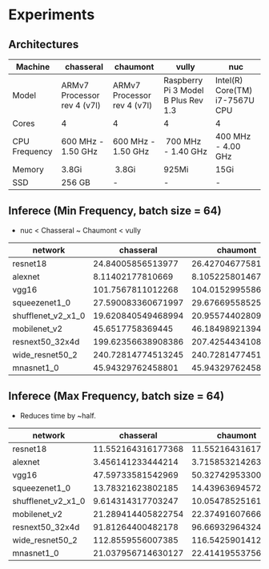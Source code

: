 # Experiments

## Architectures

Machine | chasseral | chaumont | vully | nuc
------- | --------- | -------- | ----- | ---
Model   | ARMv7 Processor rev 4 (v7l) | ARMv7 Processor rev 4 (v7l) | Raspberry Pi 3 Model B Plus Rev 1.3 | Intel(R) Core(TM) i7-7567U CPU
Cores   | 4 | 4 | 4 | 4
CPU Frequency | 600 MHz - 1.50 GHz | 600 MHz - 1.50 GHz | 700 MHz - 1.40 GHz | 400 MHz - 4.00 GHz
Memory  | 3.8Gi | 3.8Gi | 925Mi | 15Gi
SSD     | 256 GB | - | - | -

## Inferece (Min Frequency, batch size = 64)

- nuc < Chasseral ~ Chaumont < vully 

network            | chasseral          | chaumont           | vully              | nuc
------------------ | ------------------ | ------------------ | ------------------ | ------------------
resnet18           | 24.84005856513977  | 26.42704677581787  | 40.22940444946289  | 15.281081199645996
alexnet            | 8.11402177810669   | 8.105225801467896  | 13.021398305892944 | 5.366616249084473
vgg16              | 101.7567811012268  | 104.01529955863953 | -                  | 108.44953751564026
squeezenet1_0      | 27.590083360671997 | 29.676695585250854 | 46.622406244277954 | 13.128862142562866
shufflenet_v2_x1_0 | 19.620840549468994 | 20.95574402809143  | 30.22733044624328  | 3.6513442993164062
mobilenet_v2       | 45.6517758369445   | 46.18498921394348  | 71.71534514427185  | 14.092108964920044
resnext50_32x4d    | 199.62356638908386 | 207.4254434108734  | -                  | 45.6517758369445
wide_resnet50_2    | 240.72814774513245 | 240.72814774513245 | -                  | 94.99188375473022
mnasnet1_0         | 45.94329762458801  |  45.94329762458801 | 66.80983400344849  | 10.370497941970825

## Inferece (Max Frequency, batch size = 64)

- Reduces time by ~half.

network            | chasseral          | chaumont           | vully              | nuc
------------------ | ------------------ | ------------------ | ------------------ | ------------------
resnet18           | 11.552164316177368 | 11.552164316177368 | 23.069685697555542 | 1.947460651397705
alexnet            | 3.456141233444214  | 3.715853214263916  | 7.6465020179748535 | 1.2686805725097656
vgg16              | 47.59733581542969  | 50.32742953300476  | -                  | 13.290011405944824
squeezenet1_0      | 13.78321623802185  | 14.439636945724487 | 29.150596141815186 | 1.8198413848876953
shufflenet_v2_x1_0 | 9.614314317703247  | 10.054785251617432 | 18.19705104827881  | 1.4184632301330566
mobilenet_v2       | 21.289414405822754 | 22.374916076660156 | 45.99337959289551  | 1.8262932300567627
resnext50_32x4d    | 91.81264400482178  | 96.66932964324951  | -                  | 7.414341449737549
wide_resnet50_2    | 112.8559556007385  | 116.54259014129639 | -                  | 12.193432569503784
mnasnet1_0         | 21.037956714630127 | 22.41419553756714  | 38.20164442062378  | 1.5159218311309814
